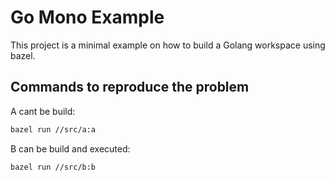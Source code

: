 # Go Mono Example

This project is a minimal example on how to build a Golang workspace using bazel.


## Commands to reproduce the problem

A cant be build:
```bash
bazel run //src/a:a
```

B can be build and executed:
```bash
bazel run //src/b:b
```


